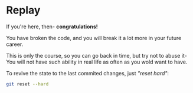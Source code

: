 # Replay

If you're here, then- **congratulations!**

You have broken the code, and you will break it a lot more in your future career.

This is only the course, so you can go back in time, but try not to abuse it- You will not have such ability in real life as often as you wold want to have.

To revive the state to the last commited changes, just _"reset hard"_:
```bash
git reset --hard
```
